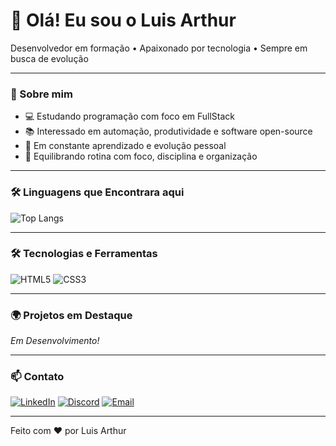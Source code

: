 # 👋 Olá! Eu sou o Luis Arthur
Desenvolvedor em formação • Apaixonado por tecnologia • Sempre em busca de evolução

---

### 🧠 Sobre mim

- 💻 Estudando programação com foco em FullStack
- 📚 Interessado em automação, produtividade e software open-source
- 🚀 Em constante aprendizado e evolução pessoal
- 🧘 Equilibrando rotina com foco, disciplina e organização

---

### 🛠️ Linguagens que Encontrara aqui

![Top Langs](https://github-readme-stats.vercel.app/api/top-langs/?username=LuisArthurDev&layout=compact&bg_color=000&border_color=30A3DC&title_color=E94D5F&text_color=FFF)

---

### 🛠️ Tecnologias e Ferramentas

![HTML5](https://img.shields.io/badge/HTML5-E34F26?style=for-the-badge&logo=html5&logoColor=white)
![CSS3](https://img.shields.io/badge/CSS3-1572B6?style=for-the-badge&logo=css3&logoColor=white)


---

### 🌍 Projetos em Destaque

*Em Desenvolvimento!*

---

### 📫 Contato

[![LinkedIn](https://img.shields.io/badge/LinkedIn-0A66C2?style=for-the-badge&logo=linkedin&logoColor=white)](https://www.linkedin.com/in/luisarthurrib/)
[![Discord](https://img.shields.io/badge/Discord-5865F2?style=for-the-badge&logo=discord&logoColor=white)](https://discordapp.com/users/sorachaos)
[![Email](https://img.shields.io/badge/Email-EA4335?style=for-the-badge&logo=gmail&logoColor=white)](mailto:luisarthurofficial@gmail.com)

---

Feito com ❤️ por Luis Arthur
